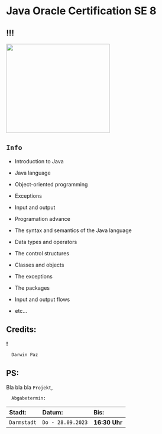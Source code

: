 # Java Oracle Certification SE 8

## !!!

<p align='left'>
<img src="https://media2.giphy.com/media/CuuSHzuc0O166MRfjt/giphy.gif?cid=ecf05e47q9eig9sgn0xl7yw8ho6wvm01vn4z9va5bo037bve&ep=v1_gifs_search&rid=giphy.gif&ct=g" width="280" height="240" frameBorder="0" class="giphy-embed" allowFullScreen></img></p>
<p align="left">

## `Info`

- Introduction to Java
- Java language
- Object-oriented programming
- Exceptions
- Input and output
- Programation advance

- The syntax and semantics of the Java language
- Data types and operators
- The control structures
- Classes and objects
- The exceptions
- The packages
- Input and output flows
- etc...


## Credits:

**!**

```bash
  Darwin Paz 
```

## PS:
Bla bla bla `Projekt`, 

```http
  Abgabetermin:
```

| Stadt: | Datum:     | Bis:                       |
| :-------- | :------- | :-------------------------------- |
| `Darmstadt`      | `Do - 28.09.2023` | **16:30 Uhr**  |
